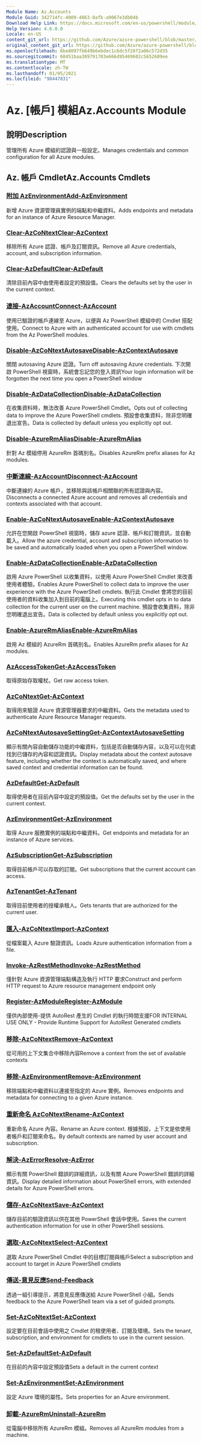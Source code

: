 ```yaml
---
Module Name: Az.Accounts
Module Guid: 342714fc-4009-4863-8afb-a9067e3db04b
Download Help Link: https://docs.microsoft.com/en-us/powershell/module/az.accounts
Help Version: 4.6.0.0
Locale: en-US
content_git_url: https://github.com/Azure/azure-powershell/blob/master/src/Accounts/Accounts/help/Az.Accounts.md
original_content_git_url: https://github.com/Azure/azure-powershell/blob/master/src/Accounts/Accounts/help/Az.Accounts.md
ms.openlocfilehash: 6be8097fb649b6ebdec1c6dc5f28f2a06c572d35
ms.sourcegitcommit: 68451baa389791703e666d95469602c5652609ee
ms.translationtype: MT
ms.contentlocale: zh-TW
ms.lasthandoff: 01/05/2021
ms.locfileid: "98447831"
---
```

# <span data-ttu-id="86f0f-101">Az. [帳戶] 模組</span><span class="sxs-lookup"><span data-stu-id="86f0f-101">Az.Accounts Module</span></span>
## <span data-ttu-id="86f0f-102">說明</span><span class="sxs-lookup"><span data-stu-id="86f0f-102">Description</span></span>
<span data-ttu-id="86f0f-103">管理所有 Azure 模組的認證與一般設定。</span><span class="sxs-lookup"><span data-stu-id="86f0f-103">Manages credentials and common configuration for all Azure modules.</span></span>

## <span data-ttu-id="86f0f-104">Az. 帳戶 Cmdlet</span><span class="sxs-lookup"><span data-stu-id="86f0f-104">Az.Accounts Cmdlets</span></span>
### [<span data-ttu-id="86f0f-105">附加 AzEnvironment</span><span class="sxs-lookup"><span data-stu-id="86f0f-105">Add-AzEnvironment</span></span>](Add-AzEnvironment.md)
<span data-ttu-id="86f0f-106">新增 Azure 資源管理員實例的端點和中繼資料。</span><span class="sxs-lookup"><span data-stu-id="86f0f-106">Adds endpoints and metadata for an instance of Azure Resource Manager.</span></span>

### [<span data-ttu-id="86f0f-107">Clear-AzCoNtext</span><span class="sxs-lookup"><span data-stu-id="86f0f-107">Clear-AzContext</span></span>](Clear-AzContext.md)
<span data-ttu-id="86f0f-108">移除所有 Azure 認證、帳戶及訂閱資訊。</span><span class="sxs-lookup"><span data-stu-id="86f0f-108">Remove all Azure credentials, account, and subscription information.</span></span>

### [<span data-ttu-id="86f0f-109">Clear-AzDefault</span><span class="sxs-lookup"><span data-stu-id="86f0f-109">Clear-AzDefault</span></span>](Clear-AzDefault.md)
<span data-ttu-id="86f0f-110">清除目前內容中由使用者設定的預設值。</span><span class="sxs-lookup"><span data-stu-id="86f0f-110">Clears the defaults set by the user in the current context.</span></span>

### [<span data-ttu-id="86f0f-111">連接-AzAccount</span><span class="sxs-lookup"><span data-stu-id="86f0f-111">Connect-AzAccount</span></span>](Connect-AzAccount.md)
<span data-ttu-id="86f0f-112">使用已驗證的帳戶連線至 Azure，以便與 Az PowerShell 模組中的 Cmdlet 搭配使用。</span><span class="sxs-lookup"><span data-stu-id="86f0f-112">Connect to Azure with an authenticated account for use with cmdlets from the Az PowerShell modules.</span></span>

### [<span data-ttu-id="86f0f-113">Disable-AzCoNtextAutosave</span><span class="sxs-lookup"><span data-stu-id="86f0f-113">Disable-AzContextAutosave</span></span>](Disable-AzContextAutosave.md)
<span data-ttu-id="86f0f-114">關閉 autosaving Azure 認證。</span><span class="sxs-lookup"><span data-stu-id="86f0f-114">Turn off autosaving Azure credentials.</span></span>  <span data-ttu-id="86f0f-115">下次開啟 PowerShell 視窗時，系統會忘記您的登入資訊</span><span class="sxs-lookup"><span data-stu-id="86f0f-115">Your login information will be forgotten the next time you open a PowerShell window</span></span>

### [<span data-ttu-id="86f0f-116">Disable-AzDataCollection</span><span class="sxs-lookup"><span data-stu-id="86f0f-116">Disable-AzDataCollection</span></span>](Disable-AzDataCollection.md)
<span data-ttu-id="86f0f-117">在收集資料時，無法改善 Azure PowerShell Cmdlet。</span><span class="sxs-lookup"><span data-stu-id="86f0f-117">Opts out of collecting data to improve the Azure PowerShell cmdlets.</span></span> <span data-ttu-id="86f0f-118">預設會收集資料，除非您明確退出宣告。</span><span class="sxs-lookup"><span data-stu-id="86f0f-118">Data is collected by default unless you explicitly opt out.</span></span>

### [<span data-ttu-id="86f0f-119">Disable-AzureRmAlias</span><span class="sxs-lookup"><span data-stu-id="86f0f-119">Disable-AzureRmAlias</span></span>](Disable-AzureRmAlias.md)
<span data-ttu-id="86f0f-120">針對 Az 模組停用 AzureRm 首碼別名。</span><span class="sxs-lookup"><span data-stu-id="86f0f-120">Disables AzureRm prefix aliases for Az modules.</span></span>

### [<span data-ttu-id="86f0f-121">中斷連線-AzAccount</span><span class="sxs-lookup"><span data-stu-id="86f0f-121">Disconnect-AzAccount</span></span>](Disconnect-AzAccount.md)
<span data-ttu-id="86f0f-122">中斷連線的 Azure 帳戶，並移除與該帳戶相關聯的所有認證與內容。</span><span class="sxs-lookup"><span data-stu-id="86f0f-122">Disconnects a connected Azure account and removes all credentials and contexts associated with that account.</span></span>

### [<span data-ttu-id="86f0f-123">Enable-AzCoNtextAutosave</span><span class="sxs-lookup"><span data-stu-id="86f0f-123">Enable-AzContextAutosave</span></span>](Enable-AzContextAutosave.md)
<span data-ttu-id="86f0f-124">允許在您開啟 PowerShell 視窗時，儲存 azure 認證、帳戶和訂閱資訊，並自動載入。</span><span class="sxs-lookup"><span data-stu-id="86f0f-124">Allow the azure credential, account and subscription information to be saved and automatically loaded when you open a PowerShell window.</span></span> 

### [<span data-ttu-id="86f0f-125">Enable-AzDataCollection</span><span class="sxs-lookup"><span data-stu-id="86f0f-125">Enable-AzDataCollection</span></span>](Enable-AzDataCollection.md)
<span data-ttu-id="86f0f-126">啟用 Azure PowerShell 以收集資料，以使用 Azure PowerShell Cmdlet 來改善使用者體驗。</span><span class="sxs-lookup"><span data-stu-id="86f0f-126">Enables Azure PowerShell to collect data to improve the user experience with the Azure PowerShell cmdlets.</span></span> <span data-ttu-id="86f0f-127">執行此 Cmdlet 會將您的目前使用者的資料收集加入到目前的電腦上。</span><span class="sxs-lookup"><span data-stu-id="86f0f-127">Executing this cmdlet opts in to data collection for the current user on the current machine.</span></span> <span data-ttu-id="86f0f-128">預設會收集資料，除非您明確退出宣告。</span><span class="sxs-lookup"><span data-stu-id="86f0f-128">Data is collected by default unless you explicitly opt out.</span></span>

### [<span data-ttu-id="86f0f-129">Enable-AzureRmAlias</span><span class="sxs-lookup"><span data-stu-id="86f0f-129">Enable-AzureRmAlias</span></span>](Enable-AzureRmAlias.md)
<span data-ttu-id="86f0f-130">啟用 Az 模組的 AzureRm 首碼別名。</span><span class="sxs-lookup"><span data-stu-id="86f0f-130">Enables AzureRm prefix aliases for Az modules.</span></span>

### [<span data-ttu-id="86f0f-131">AzAccessToken</span><span class="sxs-lookup"><span data-stu-id="86f0f-131">Get-AzAccessToken</span></span>](Get-AzAccessToken.md)
<span data-ttu-id="86f0f-132">取得原始存取權杖。</span><span class="sxs-lookup"><span data-stu-id="86f0f-132">Get raw access token.</span></span>

### [<span data-ttu-id="86f0f-133">AzCoNtext</span><span class="sxs-lookup"><span data-stu-id="86f0f-133">Get-AzContext</span></span>](Get-AzContext.md)
<span data-ttu-id="86f0f-134">取得用來驗證 Azure 資源管理器要求的中繼資料。</span><span class="sxs-lookup"><span data-stu-id="86f0f-134">Gets the metadata used to authenticate Azure Resource Manager requests.</span></span>

### [<span data-ttu-id="86f0f-135">AzCoNtextAutosaveSetting</span><span class="sxs-lookup"><span data-stu-id="86f0f-135">Get-AzContextAutosaveSetting</span></span>](Get-AzContextAutosaveSetting.md)
<span data-ttu-id="86f0f-136">顯示有關內容自動儲存功能的中繼資料，包括是否自動儲存內容，以及可以在何處找到已儲存的內容和認證資訊。</span><span class="sxs-lookup"><span data-stu-id="86f0f-136">Display metadata about the context autosave feature, including whether the context is automatically saved, and where saved context and credential information can be found.</span></span>

### [<span data-ttu-id="86f0f-137">AzDefault</span><span class="sxs-lookup"><span data-stu-id="86f0f-137">Get-AzDefault</span></span>](Get-AzDefault.md)
<span data-ttu-id="86f0f-138">取得使用者在目前內容中設定的預設值。</span><span class="sxs-lookup"><span data-stu-id="86f0f-138">Get the defaults set by the user in the current context.</span></span>

### [<span data-ttu-id="86f0f-139">AzEnvironment</span><span class="sxs-lookup"><span data-stu-id="86f0f-139">Get-AzEnvironment</span></span>](Get-AzEnvironment.md)
<span data-ttu-id="86f0f-140">取得 Azure 服務實例的端點和中繼資料。</span><span class="sxs-lookup"><span data-stu-id="86f0f-140">Get endpoints and metadata for an instance of Azure services.</span></span>

### [<span data-ttu-id="86f0f-141">AzSubscription</span><span class="sxs-lookup"><span data-stu-id="86f0f-141">Get-AzSubscription</span></span>](Get-AzSubscription.md)
<span data-ttu-id="86f0f-142">取得目前帳戶可以存取的訂閱。</span><span class="sxs-lookup"><span data-stu-id="86f0f-142">Get subscriptions that the current account can access.</span></span>

### [<span data-ttu-id="86f0f-143">AzTenant</span><span class="sxs-lookup"><span data-stu-id="86f0f-143">Get-AzTenant</span></span>](Get-AzTenant.md)
<span data-ttu-id="86f0f-144">取得目前使用者的授權承租人。</span><span class="sxs-lookup"><span data-stu-id="86f0f-144">Gets tenants that are authorized for the current user.</span></span>

### [<span data-ttu-id="86f0f-145">匯入-AzCoNtext</span><span class="sxs-lookup"><span data-stu-id="86f0f-145">Import-AzContext</span></span>](Import-AzContext.md)
<span data-ttu-id="86f0f-146">從檔案載入 Azure 驗證資訊。</span><span class="sxs-lookup"><span data-stu-id="86f0f-146">Loads Azure authentication information from a file.</span></span>

### [<span data-ttu-id="86f0f-147">Invoke-AzRestMethod</span><span class="sxs-lookup"><span data-stu-id="86f0f-147">Invoke-AzRestMethod</span></span>](Invoke-AzRestMethod.md)
<span data-ttu-id="86f0f-148">僅針對 Azure 資源管理端點構造及執行 HTTP 要求</span><span class="sxs-lookup"><span data-stu-id="86f0f-148">Construct and perform HTTP request to Azure resource management endpoint only</span></span>

### [<span data-ttu-id="86f0f-149">Register-AzModule</span><span class="sxs-lookup"><span data-stu-id="86f0f-149">Register-AzModule</span></span>](Register-AzModule.md)
<span data-ttu-id="86f0f-150">僅供內部使用-提供 AutoRest 產生的 Cmdlet 的執行時間支援</span><span class="sxs-lookup"><span data-stu-id="86f0f-150">FOR INTERNAL USE ONLY - Provide Runtime Support for AutoRest Generated cmdlets</span></span>

### [<span data-ttu-id="86f0f-151">移除-AzCoNtext</span><span class="sxs-lookup"><span data-stu-id="86f0f-151">Remove-AzContext</span></span>](Remove-AzContext.md)
<span data-ttu-id="86f0f-152">從可用的上下文集合中移除內容</span><span class="sxs-lookup"><span data-stu-id="86f0f-152">Remove a context from the set of available contexts</span></span>

### [<span data-ttu-id="86f0f-153">移除-AzEnvironment</span><span class="sxs-lookup"><span data-stu-id="86f0f-153">Remove-AzEnvironment</span></span>](Remove-AzEnvironment.md)
<span data-ttu-id="86f0f-154">移除端點和中繼資料以連接至指定的 Azure 實例。</span><span class="sxs-lookup"><span data-stu-id="86f0f-154">Removes endpoints and metadata for connecting to a given Azure instance.</span></span>

### [<span data-ttu-id="86f0f-155">重新命名 AzCoNtext</span><span class="sxs-lookup"><span data-stu-id="86f0f-155">Rename-AzContext</span></span>](Rename-AzContext.md)
<span data-ttu-id="86f0f-156">重新命名 Azure 內容。</span><span class="sxs-lookup"><span data-stu-id="86f0f-156">Rename an Azure context.</span></span>  <span data-ttu-id="86f0f-157">根據預設，上下文是依使用者帳戶和訂閱來命名。</span><span class="sxs-lookup"><span data-stu-id="86f0f-157">By default contexts are named by user account and subscription.</span></span>

### [<span data-ttu-id="86f0f-158">解決-AzError</span><span class="sxs-lookup"><span data-stu-id="86f0f-158">Resolve-AzError</span></span>](Resolve-AzError.md)
<span data-ttu-id="86f0f-159">顯示有關 PowerShell 錯誤的詳細資訊，以及有關 Azure PowerShell 錯誤的詳細資訊。</span><span class="sxs-lookup"><span data-stu-id="86f0f-159">Display detailed information about PowerShell errors, with extended details for Azure PowerShell errors.</span></span>

### [<span data-ttu-id="86f0f-160">儲存-AzCoNtext</span><span class="sxs-lookup"><span data-stu-id="86f0f-160">Save-AzContext</span></span>](Save-AzContext.md)
<span data-ttu-id="86f0f-161">儲存目前的驗證資訊以供在其他 PowerShell 會話中使用。</span><span class="sxs-lookup"><span data-stu-id="86f0f-161">Saves the current authentication information for use in other PowerShell sessions.</span></span>

### [<span data-ttu-id="86f0f-162">選取-AzCoNtext</span><span class="sxs-lookup"><span data-stu-id="86f0f-162">Select-AzContext</span></span>](Select-AzContext.md)
<span data-ttu-id="86f0f-163">選取 Azure PowerShell Cmdlet 中的目標訂閱與帳戶</span><span class="sxs-lookup"><span data-stu-id="86f0f-163">Select a subscription and account to target in Azure PowerShell cmdlets</span></span>

### [<span data-ttu-id="86f0f-164">傳送-意見反應</span><span class="sxs-lookup"><span data-stu-id="86f0f-164">Send-Feedback</span></span>](Send-Feedback.md)
<span data-ttu-id="86f0f-165">透過一組引導提示，將意見反應傳送給 Azure PowerShell 小組。</span><span class="sxs-lookup"><span data-stu-id="86f0f-165">Sends feedback to the Azure PowerShell team via a set of guided prompts.</span></span>

### [<span data-ttu-id="86f0f-166">Set-AzCoNtext</span><span class="sxs-lookup"><span data-stu-id="86f0f-166">Set-AzContext</span></span>](Set-AzContext.md)
<span data-ttu-id="86f0f-167">設定要在目前會話中使用之 Cmdlet 的租使用者、訂閱及環境。</span><span class="sxs-lookup"><span data-stu-id="86f0f-167">Sets the tenant, subscription, and environment for cmdlets to use in the current session.</span></span>

### [<span data-ttu-id="86f0f-168">Set-AzDefault</span><span class="sxs-lookup"><span data-stu-id="86f0f-168">Set-AzDefault</span></span>](Set-AzDefault.md)
<span data-ttu-id="86f0f-169">在目前的內容中設定預設值</span><span class="sxs-lookup"><span data-stu-id="86f0f-169">Sets a default in the current context</span></span>

### [<span data-ttu-id="86f0f-170">Set-AzEnvironment</span><span class="sxs-lookup"><span data-stu-id="86f0f-170">Set-AzEnvironment</span></span>](Set-AzEnvironment.md)
<span data-ttu-id="86f0f-171">設定 Azure 環境的屬性。</span><span class="sxs-lookup"><span data-stu-id="86f0f-171">Sets properties for an Azure environment.</span></span>

### [<span data-ttu-id="86f0f-172">卸載-AzureRm</span><span class="sxs-lookup"><span data-stu-id="86f0f-172">Uninstall-AzureRm</span></span>](Uninstall-AzureRm.md)
<span data-ttu-id="86f0f-173">從電腦中移除所有 AzureRm 模組。</span><span class="sxs-lookup"><span data-stu-id="86f0f-173">Removes all AzureRm modules from a machine.</span></span>

